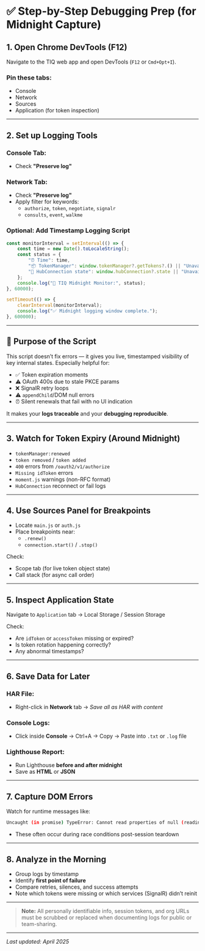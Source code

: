# ✅ Step-by-Step Debugging Prep (for Midnight Capture)

## 1. Open Chrome DevTools (F12)
Navigate to the TIQ web app and open DevTools (`F12` or `Cmd+Opt+I`).

### Pin these tabs:
- Console
- Network
- Sources
- Application (for token inspection)

---

## 2. Set up Logging Tools
### Console Tab:
- Check **"Preserve log"**

### Network Tab:
- Check **"Preserve log"**
- Apply filter for keywords:
  - `authorize`, `token`, `negotiate`, `signalr`
  - `consults`, `event`, `walkme`

### Optional: Add Timestamp Logging Script
```javascript
const monitorInterval = setInterval(() => {
    const time = new Date().toLocaleString();
    const status = {
        "⏰ Time": time,
        "📦 TokenManager": window.tokenManager?.getTokens?.() || "Unavailable",
        "🔄 HubConnection state": window.hubConnection?.state || "Unavailable",
    };
    console.log("📡 TIQ Midnight Monitor:", status);
}, 60000);

setTimeout(() => {
    clearInterval(monitorInterval);
    console.log("✅ Midnight logging window complete.");
}, 600000);
```

---

## 🔧 Purpose of the Script
This script doesn’t fix errors — it gives you live, timestamped visibility of key internal states. Especially helpful for:
- ✅ Token expiration moments
- ⚠️ OAuth 400s due to stale PKCE params
- ❌ SignalR retry loops
- ⚠️ `appendChild`/DOM null errors
- ⏰ Silent renewals that fail with no UI indication

It makes your **logs traceable** and your **debugging reproducible**.

---

## 3. Watch for Token Expiry (Around Midnight)
- `tokenManager:renewed`
- `token removed` / `token added`
- `400` errors from `/oauth2/v1/authorize`
- `Missing idToken` errors
- `moment.js` warnings (non-RFC format)
- `HubConnection` reconnect or fail logs

---

## 4. Use Sources Panel for Breakpoints
- Locate `main.js` or `auth.js`
- Place breakpoints near:
  - `.renew()`
  - `connection.start()` / `.stop()`

Check:
- Scope tab (for live token object state)
- Call stack (for async call order)

---

## 5. Inspect Application State
Navigate to `Application` tab → Local Storage / Session Storage

Check:
- Are `idToken` or `accessToken` missing or expired?
- Is token rotation happening correctly?
- Any abnormal timestamps?

---

## 6. Save Data for Later
### HAR File:
- Right-click in **Network** tab → *Save all as HAR with content*

### Console Logs:
- Click inside **Console** → Ctrl+A → Copy → Paste into `.txt` or `.log` file

### Lighthouse Report:
- Run Lighthouse **before and after midnight**
- Save as **HTML** or **JSON**

---

## 7. Capture DOM Errors
Watch for runtime messages like:
```bash
Uncaught (in promise) TypeError: Cannot read properties of null (reading 'appendChild')
```
- These often occur during race conditions post-session teardown

---

## 8. Analyze in the Morning
- Group logs by timestamp
- Identify **first point of failure**
- Compare retries, silences, and success attempts
- Note which tokens were missing or which services (SignalR) didn’t reinit

---

> **Note:** All personally identifiable info, session tokens, and org URLs must be scrubbed or replaced when documenting logs for public or team-sharing.

---

_Last updated: April 2025_
